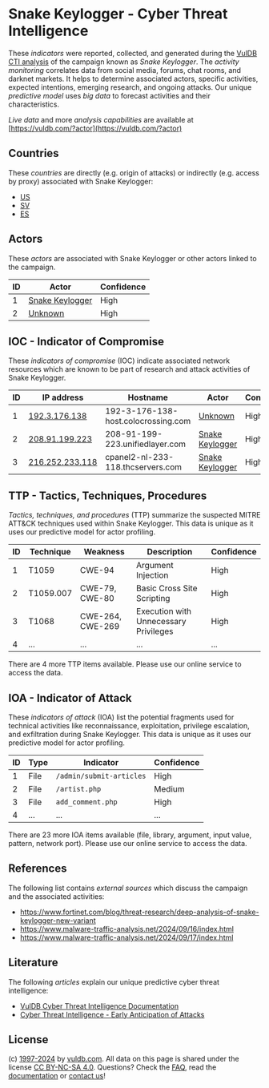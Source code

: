 # Snake Keylogger - Cyber Threat Intelligence

These _indicators_ were reported, collected, and generated during the [VulDB CTI analysis](https://vuldb.com/?kb.cti) of the campaign known as _Snake Keylogger_. The _activity monitoring_ correlates data from social media, forums, chat rooms, and darknet markets. It helps to determine associated actors, specific activities, expected intentions, emerging research, and ongoing attacks. Our unique _predictive model_ uses _big data_ to forecast activities and their characteristics.

_Live data_ and more _analysis capabilities_ are available at [https://vuldb.com/?actor](https://vuldb.com/?actor)

## Countries

These _countries_ are directly (e.g. origin of attacks) or indirectly (e.g. access by proxy) associated with Snake Keylogger:

* [US](https://vuldb.com/?country.us)
* [SV](https://vuldb.com/?country.sv)
* [ES](https://vuldb.com/?country.es)

## Actors

These _actors_ are associated with Snake Keylogger or other actors linked to the campaign.

ID | Actor | Confidence
-- | ----- | ----------
1 | [Snake Keylogger](https://vuldb.com/?actor.snake_keylogger) | High
2 | [Unknown](https://vuldb.com/?actor.unknown) | High

## IOC - Indicator of Compromise

These _indicators of compromise_ (IOC) indicate associated network resources which are known to be part of research and attack activities of Snake Keylogger.

ID | IP address | Hostname | Actor | Confidence
-- | ---------- | -------- | ----- | ----------
1 | [192.3.176.138](https://vuldb.com/?ip.192.3.176.138) | 192-3-176-138-host.colocrossing.com | [Unknown](https://vuldb.com/?actor.unknown) | High
2 | [208.91.199.223](https://vuldb.com/?ip.208.91.199.223) | 208-91-199-223.unifiedlayer.com | [Snake Keylogger](https://vuldb.com/?actor.snake_keylogger) | High
3 | [216.252.233.118](https://vuldb.com/?ip.216.252.233.118) | cpanel2-nl-233-118.thcservers.com | [Snake Keylogger](https://vuldb.com/?actor.snake_keylogger) | High

## TTP - Tactics, Techniques, Procedures

_Tactics, techniques, and procedures_ (TTP) summarize the suspected MITRE ATT&CK techniques used within Snake Keylogger. This data is unique as it uses our predictive model for actor profiling.

ID | Technique | Weakness | Description | Confidence
-- | --------- | -------- | ----------- | ----------
1 | T1059 | CWE-94 | Argument Injection | High
2 | T1059.007 | CWE-79, CWE-80 | Basic Cross Site Scripting | High
3 | T1068 | CWE-264, CWE-269 | Execution with Unnecessary Privileges | High
4 | ... | ... | ... | ...

There are 4 more TTP items available. Please use our online service to access the data.

## IOA - Indicator of Attack

These _indicators of attack_ (IOA) list the potential fragments used for technical activities like reconnaissance, exploitation, privilege escalation, and exfiltration during Snake Keylogger. This data is unique as it uses our predictive model for actor profiling.

ID | Type | Indicator | Confidence
-- | ---- | --------- | ----------
1 | File | `/admin/submit-articles` | High
2 | File | `/artist.php` | Medium
3 | File | `add_comment.php` | High
4 | ... | ... | ...

There are 23 more IOA items available (file, library, argument, input value, pattern, network port). Please use our online service to access the data.

## References

The following list contains _external sources_ which discuss the campaign and the associated activities:

* https://www.fortinet.com/blog/threat-research/deep-analysis-of-snake-keylogger-new-variant
* https://www.malware-traffic-analysis.net/2024/09/16/index.html
* https://www.malware-traffic-analysis.net/2024/09/17/index.html

## Literature

The following _articles_ explain our unique predictive cyber threat intelligence:

* [VulDB Cyber Threat Intelligence Documentation](https://vuldb.com/?kb.cti)
* [Cyber Threat Intelligence - Early Anticipation of Attacks](https://www.scip.ch/en/?labs.20201022)

## License

(c) [1997-2024](https://vuldb.com/?kb.changelog) by [vuldb.com](https://vuldb.com/?kb.about). All data on this page is shared under the license [CC BY-NC-SA 4.0](https://creativecommons.org/licenses/by-nc-sa/4.0/). Questions? Check the [FAQ](https://vuldb.com/?kb.faq), read the [documentation](https://vuldb.com/?kb) or [contact us](https://vuldb.com/?contact)!
